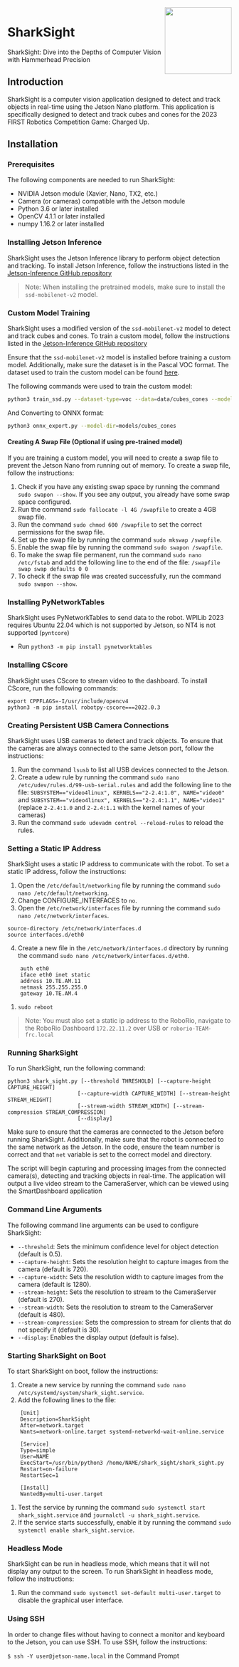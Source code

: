 <img src="https://yt3.ggpht.com/ytc/AKedOLS6CuwrrOvURWxJNMZt0KjWetOmkT6MJIP8DuGItQ=s900-c-k-c0x00ffffff-no-rj" align="right" width="150" height="150"/>

# SharkSight
SharkSight: Dive into the Depths of Computer Vision with Hammerhead Precision

## Introduction

SharkSight is a computer vision application designed to detect and track objects in real-time using the Jetson Nano platform. This application is specifically designed to detect and track cubes and cones for the 2023 FIRST Robotics Competition Game: Charged Up.

## Installation

### Prerequisites
The following components are needed to run SharkSight:

- NVIDIA Jetson module (Xavier, Nano, TX2, etc.)
- Camera (or cameras) compatible with the Jetson module
- Python 3.6 or later installed
- OpenCV 4.1.1 or later installed
- numpy 1.16.2 or later installed

### Installing Jetson Inference
SharkSight uses the Jetson Inference library to perform object detection and tracking. To install Jetson Inference, follow the instructions listed in the [Jetson-Inference GitHub repository](https://github.com/dusty-nv/jetson-inference/blob/master/docs/building-repo-2.md#building-the-project-from-source)

> Note: When installing the pretrained models, make sure to install the `ssd-mobilenet-v2` model.


### Custom Model Training
SharkSight uses a modified version of the `ssd-mobilenet-v2` model to detect and track cubes and cones. To train a custom model, follow the instructions listed in the [Jetson-Inference GitHub repository](https://github.com/dusty-nv/jetson-inference/blob/master/docs/pytorch-collect-detection.md#training-your-model)

Ensure that the `ssd-mobilenet-v2` model is installed before training a custom model. Additionally, make sure the dataset is in the Pascal VOC format. The dataset used to train the custom model can be found [here](https://universe.roboflow.com/robotics-qlzra/charged-up-cubes-and-cones-courtesy-of-frc-team-88).

The following commands were used to train the custom model:

```bash
python3 train_ssd.py --dataset-type=voc --data=data/cubes_cones --model-dir=/models/cubes_cones --batch-size=4 --workers=2
```
And Converting to ONNX format:
```bash
python3 onnx_export.py --model-dir=models/cubes_cones
```

#### Creating A Swap File (Optional if using pre-trained model)
If you are training a custom model, you will need to create a swap file to prevent the Jetson Nano from running out of memory. To create a swap file, follow the instructions:

1. Check if you have any existing swap space by running the command `sudo swapon --show`. If you see any output, you already have some swap space configured.
2. Run the command `sudo fallocate -l 4G /swapfile` to create a 4GB swap file.
3. Run the command `sudo chmod 600 /swapfile` to set the correct permissions for the swap file.
4. Set up the swap file by running the command `sudo mkswap /swapfile`.
5. Enable the swap file by running the command `sudo swapon /swapfile`.
6. To make the swap file permanent, run the command `sudo nano /etc/fstab` and add the following line to the end of the file: `/swapfile swap swap defaults 0 0`
7. To check if the swap file was created successfully, run the command `sudo swapon --show`.

### Installing PyNetworkTables
SharkSight uses PyNetworkTables to send data to the robot. WPILib 2023 requires Ubuntu 22.04 which is not supported by Jetson, so NT4 is not supported (`pyntcore`)

* Run `python3 -m pip install pynetworktables`

### Installing CScore
SharkSight uses CScore to stream video to the dashboard. To install CScore, run the following commands:


```
export CPPFLAGS=-I/usr/include/opencv4
python3 -m pip install robotpy-cscore===2022.0.3
```

### Creating Persistent USB Camera Connections
SharkSight uses USB cameras to detect and track objects. To ensure that the cameras are always connected to the same Jetson port, follow the instructions:

1. Run the command `lsusb` to list all USB devices connected to the Jetson.
2. Create a udew rule by running the command `sudo nano /etc/udev/rules.d/99-usb-serial.rules` and add the following line to the file: 
   `SUBSYSTEM=="video4linux", KERNELS=="2-2.4:1.0", NAME="video0"` and `SUBSYSTEM=="video4linux", KERNELS=="2-2.4:1.1", NAME="video1"` (replace `2-2.4:1.0` and `2-2.4:1.1` with the kernel names of your cameras)
3. Run the command `sudo udevadm control --reload-rules` to reload the rules.

### Setting a Static IP Address
SharkSight uses a static IP address to communicate with the robot. To set a static IP address, follow the instructions:

1. Open the `/etc/default/networking` file by running the command `sudo nano /etc/default/networking`.
2. Change CONFIGURE_INTERFACES to `no`. 
3. Open the `/etc/network/interfaces` file by running the command `sudo nano /etc/network/interfaces`.
```
source-directory /etc/network/interfaces.d
source interfaces.d/eth0 
```
4. Create a new file in the `/etc/network/interfaces.d` directory by running the command `sudo nano /etc/network/interfaces.d/eth0`.
```
    auth eth0
    iface eth0 inet static
    address 10.TE.AM.11
    netmask 255.255.255.0
    gateway 10.TE.AM.4
```
1. `sudo reboot`
 
> Note: You must also set a static ip address to the RoboRio, navigate to the RoboRio Dashboard `172.22.11.2` over USB or `roborio-TEAM-frc.local`
### Running SharkSight
To run SharkSight, run the following command:

```
python3 shark_sight.py [--threshold THRESHOLD] [--capture-height CAPTURE_HEIGHT]
                      [--capture-width CAPTURE_WIDTH] [--stream-height STREAM_HEIGHT]
                      [--stream-width STREAM_WIDTH] [--stream-compression STREAM_COMPRESSION]
                      [--display]
```

Make sure to ensure that the cameras are connected to the Jetson before running SharkSight. Additionally, make sure that the robot is connected to the same network as the Jetson. In the code, ensure the team number is correct and that `net` variable is set to the correct model and directory.

The script will begin capturing and processing images from the connected camera(s), detecting and tracking objects in real-time. The application will output a live video stream to the CameraServer, which can be viewed using the SmartDashboard application

### Command Line Arguments
The following command line arguments can be used to configure SharkSight:

- `--threshold`: Sets the minimum confidence level for object detection (default is 0.5).
- `--capture-height`: Sets the resolution height to capture images from the camera (default is 720).
- `--capture-width`: Sets the resolution width to capture images from the camera (default is 1280).
- `--stream-height`: Sets the resolution to stream to the CameraServer (default is 270).
- `--stream-width`: Sets the resolution to stream to the CameraServer (default is 480).
- `--stream-compression`: Sets the compression to stream for clients that do not specify it (default is 30).
- `--display`: Enables the display output (default is false).

### Starting SharkSight on Boot
To start SharkSight on boot, follow the instructions:

1. Create a new service by running the command `sudo nano /etc/systemd/system/shark_sight.service`.
2. Add the following lines to the file:
```
    [Unit]
    Description=SharkSight
    After=network.target
    Wants=network-online.target systemd-networkd-wait-online.service

    [Service]
    Type=simple
    User=NAME
    ExecStart=/usr/bin/python3 /home/NAME/shark_sight/shark_sight.py
    Restart=on-failure
    RestartSec=1

    [Install]
    WantedBy=multi-user.target
```
1. Test the service by running the command `sudo systemctl start shark_sight.service` and `journalctl -u shark_sight.service`.
2. If the service starts successfully, enable it by running the command `sudo systemctl enable shark_sight.service`.

### Headless Mode
SharkSight can be run in headless mode, which means that it will not display any output to the screen. To run SharkSight in headless mode, follow the instructions:

1. Run the command `sudo systemctl set-default multi-user.target` to disable the graphical user interface.
   
### Using SSH
In order to change files without having to connect a monitor and keyboard to the Jetson, you can use SSH. To use SSH, follow the instructions:

`$ ssh -Y user@jetson-name.local` in the Command Prompt
